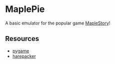 # MaplePie

A basic emulator for the popular game [MapleStory](https://maplestory.com/)!

## Resources

- [pygame](https://github.com/pygame/)
- [harepacker](https://github.com/lastbattle/Harepacker-resurrected)
